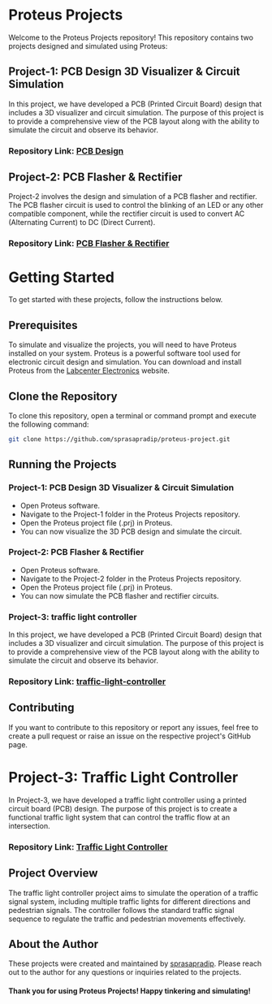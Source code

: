 # Proteus Projects
Welcome to the Proteus Projects repository! This repository contains two projects designed and simulated using Proteus:

## Project-1: PCB Design 3D Visualizer & Circuit Simulation
In this project, we have developed a PCB (Printed Circuit Board) design that includes a 3D visualizer and circuit simulation. The purpose of this project is to provide a comprehensive view of the PCB layout along with the ability to simulate the circuit and observe its behavior.

### Repository Link: [PCB Design ](https://github.com/sprasapradip/proteus-project/tree/main/Project-1)
## Project-2: PCB Flasher & Rectifier
Project-2 involves the design and simulation of a PCB flasher and rectifier. The PCB flasher circuit is used to control the blinking of an LED or any other compatible component, while the rectifier circuit is used to convert AC (Alternating Current) to DC (Direct Current).

### Repository Link: [PCB Flasher & Rectifier](https://github.com/sprasapradip/proteus-project/tree/main/Project-2)
# Getting Started
To get started with these projects, follow the instructions below.

## Prerequisites
To simulate and visualize the projects, you will need to have Proteus installed on your system. Proteus is a powerful software tool used for electronic circuit design and simulation. You can download and install Proteus from the [Labcenter Electronics](https://www.labcenter.com/) website.
## Clone the Repository
To clone this repository, open a terminal or command prompt and execute the following command:
   ```bash
   git clone https://github.com/sprasapradip/proteus-project.git
```
## Running the Projects
###  Project-1: PCB Design 3D Visualizer & Circuit Simulation
- Open Proteus software.
- Navigate to the Project-1 folder in the Proteus Projects repository.
- Open the Proteus project file (.prj) in Proteus.
- You can now visualize the 3D PCB design and simulate the circuit.
### Project-2: PCB Flasher & Rectifier
- Open Proteus software.
- Navigate to the Project-2 folder in the Proteus Projects repository.
- Open the Proteus project file (.prj) in Proteus.
- You can now simulate the PCB flasher and rectifier circuits.

### Project-3: traffic light controller
In this project, we have developed a PCB (Printed Circuit Board) design that includes a 3D visualizer and circuit simulation. The purpose of this project is to provide a comprehensive view of the PCB layout along with the ability to simulate the circuit and observe its behavior.

### Repository Link: [traffic-light-controller](https://github.com/sprasapradip/proteus-project/tree/main/traffic-light-controller)
## Contributing
If you want to contribute to this repository or report any issues, feel free to create a pull request or raise an issue on the respective project's GitHub page.



# Project-3: Traffic Light Controller
In Project-3, we have developed a traffic light controller using a printed circuit board (PCB) design. The purpose of this project is to create a functional traffic light system that can control the traffic flow at an intersection.

### Repository Link: [Traffic Light Controller](https://github.com/sprasapradip/proteus-project/tree/main/traffic-light-controller)

## Project Overview
The traffic light controller project aims to simulate the operation of a traffic signal system, including multiple traffic lights for different directions and pedestrian signals. The controller follows the standard traffic signal sequence to regulate the traffic and pedestrian movements effectively.


## About the Author
These projects were created and maintained by [sprasapradip](https://github.com/sprasapradip). Please reach out to the author for any questions or inquiries related to the projects.

#### Thank you for using Proteus Projects! Happy tinkering and simulating!
